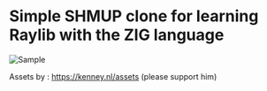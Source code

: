 # Simple SHMUP clone for learning Raylib with the ZIG language

![Sample](https://github.com/user-attachments/assets/d8545d6a-161d-43f5-b258-2f413516afb6)

Assets by : https://kenney.nl/assets (please support him)
